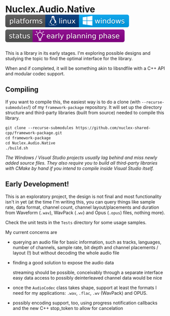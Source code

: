 Nuclex.Audio.Native ![Developed on Linux, should work on Windows](./Documents/images/platforms-linux-windows-badge.svg) ![Brainstorming, studying the problem space, API slowly taking shape](./Documents/images/status-early-planning-badge.svg)
===================

This is a library in its early stages. I'm exploring possible designs and
studying the topic to find the optimal interface for the library.

When and if completed, it will be something akin to libsndfile with
a C++ API and modular codec support.


Compiling
---------

If you want to compile this, the easiest way is to do a clone
(with `--recurse-submodules`!) of my `framework-package` repository.
It will set up the directory structure and third-party libraries
(built from source) needed to compile this library.

    git clone --recurse-submodules https://github.com/nuclex-shared-cpp/framework-package.git
    cd framework-package
    cd Nuclex.Audio.Native
    ./build.sh

*The Windows / Visual Studio projects usually lag behind and miss newly added
source files. They also require you to build all third-party libraries with
CMake by hand if you intend to compile inside Visual Studio itself.*


Early Development!
------------------

This is an exploratory project, the design is not final and most functionality
isn't in yet (at the time I'm writing this, you can query things like sample
rate, data format, channel count, channel layout/placements and duration from
Waveform (`.wav`), WavPack (`.wv`) and Opus (`.opus`) files, nothing more).

Check the unit tests in the `Tests` directory for some usage samples.

My current concerns are

* querying an audio file for basic information, such as tracks, languages,
  number of channels, sample rate, bit depth and channel placements / layout
  (!) but without decoding the whole audio file

* finding a good solution to expose the audio data

  streaming should be possible, conceivably through a separate interface
  easy data access to possibly deinterleaved channel data would be nice

* once the `AudioCodec` class takes shape, support at least the formats
  I need for my applications: `.wav`, `.flac`, `.wv` (WavPack) and OPUS.

* possibly encoding support, too, using progress notification callbacks
  and the new C++ stop_token to allow for cancelation

